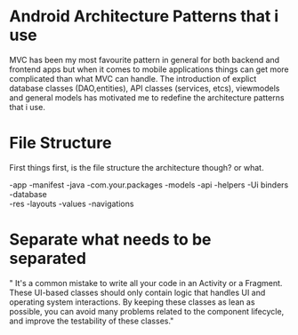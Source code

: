 # Android Architecture Patterns that i use

MVC has been my most favourite pattern in general for both backend and frontend apps but when it comes to mobile applications things can get more complicated than what MVC can handle.
The introduction of explict database classes (DAO,entities), API classes (services, etcs), viewmodels and general models has motivated me to redefine the architecture patterns that i use.


# File Structure

First things first, is the file structure the architecture though? or what.

-app
    -manifest
    -java
        -com.your.packages
            -models
            -api
            -helpers
                -Ui binders
            -database    
    -res
        -layouts
        -values
        -navigations


# Separate what needs to be separated

" It's a common mistake to write all your code in an Activity or a Fragment. These UI-based classes should only contain logic that handles UI and operating system interactions. By keeping these classes as lean as possible, you can avoid many problems related to the component lifecycle, and improve the testability of these classes."
